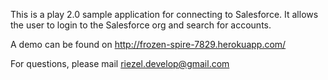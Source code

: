 This is a play 2.0 sample application for connecting to Salesforce.
It allows the user to login to the Salesforce org and search for accounts.

A demo can be found on http://frozen-spire-7829.herokuapp.com/

For questions, please mail riezel.develop@gmail.com
